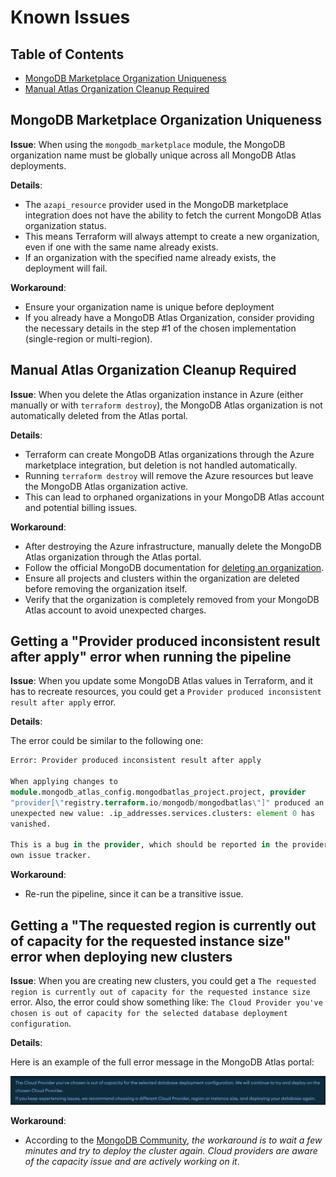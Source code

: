 # Known Issues

## Table of Contents

- [MongoDB Marketplace Organization Uniqueness](#mongodb-marketplace-organization-uniqueness)
- [Manual Atlas Organization Cleanup Required](#manual-atlas-organization-cleanup-required)

## MongoDB Marketplace Organization Uniqueness

**Issue**: When using the `mongodb_marketplace` module, the MongoDB organization name must be globally unique across all MongoDB Atlas deployments.

**Details**:

- The `azapi_resource` provider used in the MongoDB marketplace integration does not have the ability to fetch the current MongoDB Atlas organization status.
- This means Terraform will always attempt to create a new organization, even if one with the same name already exists.
- If an organization with the specified name already exists, the deployment will fail.

**Workaround**:

- Ensure your organization name is unique before deployment
- If you already have a MongoDB Atlas Organization, consider providing the necessary details in the step #1 of the chosen implementation (single-region or multi-region).

## Manual Atlas Organization Cleanup Required

**Issue**: When you delete the Atlas organization instance in Azure (either manually or with `terraform destroy`), the MongoDB Atlas organization is not automatically deleted from the Atlas portal.

**Details**:

- Terraform can create MongoDB Atlas organizations through the Azure marketplace integration, but deletion is not handled automatically.
- Running `terraform destroy` will remove the Azure resources but leave the MongoDB Atlas organization active.
- This can lead to orphaned organizations in your MongoDB Atlas account and potential billing issues.

**Workaround**:

- After destroying the Azure infrastructure, manually delete the MongoDB Atlas organization through the Atlas portal.
- Follow the official MongoDB documentation for [deleting an organization](https://www.mongodb.com/docs/atlas/access/orgs-create-view-edit-delete/#delete-an-organization).
- Ensure all projects and clusters within the organization are deleted before removing the organization itself.
- Verify that the organization is completely removed from your MongoDB Atlas account to avoid unexpected charges.

## Getting a "Provider produced inconsistent result after apply" error when running the pipeline

**Issue**: When you update some MongoDB Atlas values in Terraform, and it has to recreate resources, you could get a `Provider produced inconsistent result after apply` error.

**Details**:

The error could be similar to the following one:

``` tf
Error: Provider produced inconsistent result after apply
 
When applying changes to
module.mongodb_atlas_config.mongodbatlas_project.project, provider
"provider[\"registry.terraform.io/mongodb/mongodbatlas\"]" produced an
unexpected new value: .ip_addresses.services.clusters: element 0 has
vanished.
 
This is a bug in the provider, which should be reported in the provider's
own issue tracker.

```

**Workaround**:

- Re-run the pipeline, since it can be a transitive issue.

## Getting a "The requested region is currently out of capacity for the requested instance size" error when deploying new clusters

**Issue**: When you are creating new clusters, you could get a `The requested region is currently out of capacity for the requested instance size` error. Also, the error could show something like: `The Cloud Provider you've chosen is out of capacity for the selected database deployment configuration`.

**Details**:

Here is an example of the full error message in the MongoDB Atlas portal:

![error message](../images/out_of_capacity_error.png)

**Workaround**:

- According to the [MongoDB Community](https://www.mongodb.com/community/forums/t/the-requested-region-is-currently-out-of-capacity-for-the-requested-instance-size/235111/2), _the workaround is to wait a few minutes and try to deploy the cluster again. Cloud providers are aware of the capacity issue and are actively working on it_.